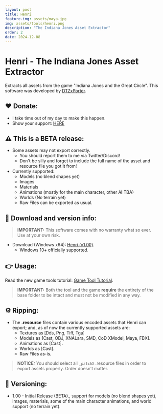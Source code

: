 ```yaml
---
layout: post
title: Henri
feature-img: assets/maya.jpg
img: assets/tools/henri.png
description: "The Indiana Jones Asset Extractor"
order: 2
date: 2024-12-08
---
```


# Henri - The Indiana Jones Asset Extractor
Extracts all assets from the game "Indiana Jones and the Great Circle". This software was developed by [DTZxPorter](https://twitter.com/dtzxporter).

## ❤️ Donate:
- I take time out of my day to make this happen.
- Show your support: [HERE](https://dtzxporter.com/donate)

## ⚠️ This is a BETA release:
- Some assets may not export correctly.
  - You should report them to me via Twitter/Discord!
  - Don't be silly and forget to include the full name of the asset and resource file you got it from!
- Currently supported:
  - Models (no blend shapes yet)
  - Images
  - Materials
  - Animations (mostly for the main character, other AI TBA)
  - Worlds (No terrain yet)
  - Raw Files can be exported as usual.

## 💾 Download and version info:

> **IMPORTANT:** This software comes with no warranty what so ever. Use at your own risk.

- Download (Windows x64): [Henri (v1.00)](https://mega.nz/file/NYgCHLLL#Fzd8SMfbqPWzEGAORXuSzCO6BBIKu3pgUAoULS4MUSg).
  - Windows 10+ officially supported.

## 👉 Usage:
Read the new game tools tutorial: [Game Tool Tutorial](https://dtzxporter.com/game-tools-tutorial).

> **IMPORTANT:** Both the tool and the game **require** the entirety of the base folder to be intact and must not be modified in any way.

## ⚙️ Ripping:
- The **.resource** files contain various encoded assets that Henri can export; and, as of now the currently supported assets are:
  - Textures as [Dds, Png, Tiff, Tga]
  - Models as [Cast, OBJ, XNALara, SMD, CoD XModel, Maya, FBX].
  - Animations as [Cast].
  - Worlds as [Cast].
  - Raw Files as-is.

> **NOTICE:** You should select all `_patchX` .resource files in order to export assets properly. Order doesn't matter.

## 📌 Versioning:
- 1.00 - Initial Release (BETA)., support for models (no blend shapes yet), images, materials, some of the main character animations, and world support (no terrain yet).